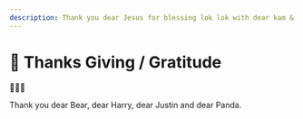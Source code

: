 ```yaml
---
description: Thank you dear Jesus for blessing lok lok with dear kam & dear alex.
---
```


# 🙏 Thanks Giving / Gratitude

🥰🙏🏻

Thank you dear Bear, dear Harry, dear Justin and dear Panda.
